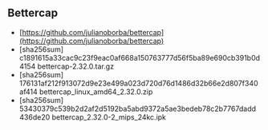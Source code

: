 ## Bettercap

* [https://github.com/julianoborba/bettercap](https://github.com/julianoborba/bettercap)
* [sha256sum] c1891615a33cac9c23f9eac0af668a150763777d56f5ba89e690cb391b0d4154  bettercap-2.32.0.tar.gz
* [sha256sum] 176131af212f913072d9e23e499a023d720d76d1486d32b66e2d807f340af414  bettercap_linux_amd64_2.32.0.zip
* [sha256sum] 53430379c539b2d2af2d5192ba5abd9372a5ae3bedeb78c2b7767dadd436de20  bettercap_2.32.0-2_mips_24kc.ipk
